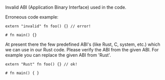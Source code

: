 Invalid ABI (Application Binary Interface) used in the code.

Erroneous code example:

```compile_fail,E0703
extern "invalid" fn foo() {} // error!

# fn main() {}
```

At present there the few predefined ABI's (like Rust, C, system, etc.)
which we can use in our Rust code. Please verify the ABI from the
given ABI. For example you can replace the given ABI from 'Rust'.

```
extern "Rust" fn foo() {} // ok!

# fn main() { }
```
